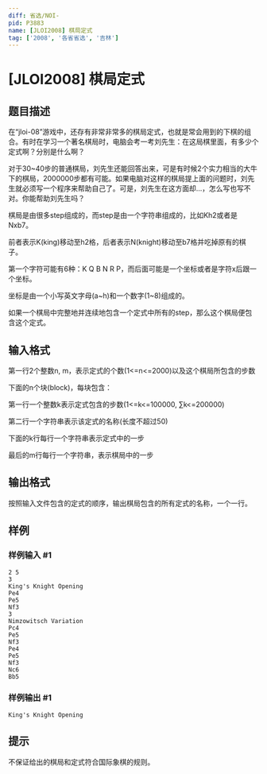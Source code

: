 ```yaml
---
diff: 省选/NOI-
pid: P3883
name: [JLOI2008] 棋局定式
tag: ['2008', '各省省选', '吉林']
---
```

# [JLOI2008] 棋局定式
## 题目描述

在“jloi-08”游戏中，还存有非常非常多的棋局定式，也就是常会用到的下棋的组合。有时在学习一个著名棋局时，电脑会考一考刘先生：在这局棋里面，有多少个定式啊？分别是什么啊？


对于30~40步的普通棋局，刘先生还能回答出来，可是有时候2个实力相当的大牛下的棋局，2000000步都有可能。如果电脑对这样的棋局提上面的问题时，刘先生就必须写一个程序来帮助自己了。可是，刘先生在这方面却…，怎么写也写不对。你能帮助刘先生吗？


棋局是由很多step组成的，而step是由一个字符串组成的，比如Kh2或者是Nxb7。

前者表示K(king)移动至h2格，后者表示N(knight)移动至b7格并吃掉原有的棋子。


第一个字符可能有6种：K Q B N R P，而后面可能是一个坐标或者是字符x后跟一个坐标。


坐标是由一个小写英文字母(a~h)和一个数字(1~8)组成的。


如果一个棋局中完整地并连续地包含一个定式中所有的step，那么这个棋局便包含这个定式。

## 输入格式

第一行2个整数n, m，表示定式的个数(1<=n<=2000)以及这个棋局所包含的步数


下面的n个块(block)，每块包含：

第一行一个整数k表示定式包含的步数(1<=k<=100000, ∑k<=200000)

第二行一个字符串表示该定式的名称(长度不超过50)

下面的k行每行一个字符串表示定式中的一步


最后的m行每行一个字符串，表示棋局中的一步

## 输出格式

按照输入文件包含的定式的顺序，输出棋局包含的所有定式的名称，一个一行。

## 样例

### 样例输入 #1
```
2 5
3
King's Knight Opening
Pe4
Pe5
Nf3
3
Nimzowitsch Variation
Pc4
Pe5
Nf3
Pe4
Pe5
Nf3
Nc6
Bb5

```
### 样例输出 #1
```
King's Knight Opening
```
## 提示

不保证给出的棋局和定式符合国际象棋的规则。

